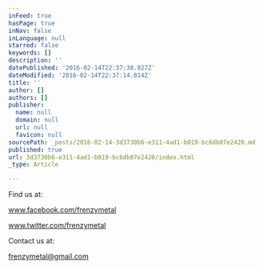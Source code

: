 ```yaml
---
inFeed: true
hasPage: true
inNav: false
inLanguage: null
starred: false
keywords: []
description: ''
datePublished: '2016-02-14T22:37:38.827Z'
dateModified: '2016-02-14T22:37:14.814Z'
title: ''
author: []
authors: []
publisher:
  name: null
  domain: null
  url: null
  favicon: null
sourcePath: _posts/2016-02-14-3d3730b6-e311-4ad1-b019-bc6db07e2420.md
published: true
url: 3d3730b6-e311-4ad1-b019-bc6db07e2420/index.html
_type: Article

---
```

Find us at:

www.facebook.com/frenzymetal

www.twitter.com/frenzymetal

Contact us at:

frenzymetal@gmail.com